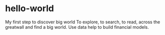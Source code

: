 # hello-world
My first step to discover big world
To explore, to search, to read, across the greatwall and find a big world.
Use data help to build financial models.
